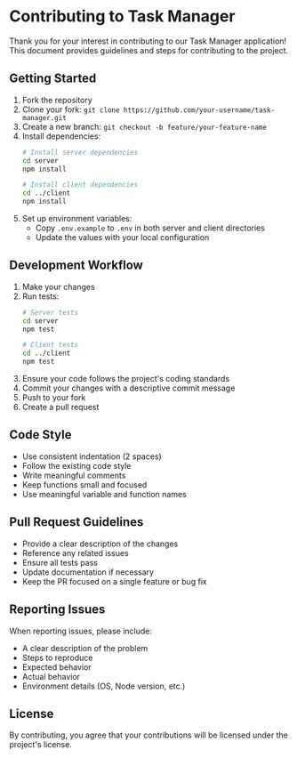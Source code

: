 # Contributing to Task Manager

Thank you for your interest in contributing to our Task Manager application! This document provides guidelines and steps for contributing to the project.

## Getting Started

1. Fork the repository
2. Clone your fork: `git clone https://github.com/your-username/task-manager.git`
3. Create a new branch: `git checkout -b feature/your-feature-name`
4. Install dependencies:
   ```bash
   # Install server dependencies
   cd server
   npm install

   # Install client dependencies
   cd ../client
   npm install
   ```
5. Set up environment variables:
   - Copy `.env.example` to `.env` in both server and client directories
   - Update the values with your local configuration

## Development Workflow

1. Make your changes
2. Run tests:
   ```bash
   # Server tests
   cd server
   npm test

   # Client tests
   cd ../client
   npm test
   ```
3. Ensure your code follows the project's coding standards
4. Commit your changes with a descriptive commit message
5. Push to your fork
6. Create a pull request

## Code Style

- Use consistent indentation (2 spaces)
- Follow the existing code style
- Write meaningful comments
- Keep functions small and focused
- Use meaningful variable and function names

## Pull Request Guidelines

- Provide a clear description of the changes
- Reference any related issues
- Ensure all tests pass
- Update documentation if necessary
- Keep the PR focused on a single feature or bug fix

## Reporting Issues

When reporting issues, please include:
- A clear description of the problem
- Steps to reproduce
- Expected behavior
- Actual behavior
- Environment details (OS, Node version, etc.)

## License

By contributing, you agree that your contributions will be licensed under the project's license. 